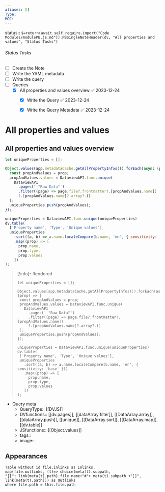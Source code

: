 ```yaml
---
aliases: []
Type: 
MOC:
---
```


status:: `$=return(await self.require.import("Code Modules/modulePB.js.md")).PBSingleNoteHeader(dv, "All properties and values", "Status Tasks")`

###### Status Tasks
- [ ] Create the Note
- [ ] Write the YAML metadata
- [ ] Write the query
- [ ] Queries
    - [x] All properties and values overview ✅ 2023-12-24
        - [x] Write the Query ✅ 2023-12-24
        - [x] Write the Query Metadata ✅ 2023-12-24


# All properties and values 

## All properties and values overview

```js
let uniqueProperties = [];

Object.values(app.metadataCache.getAllPropertyInfos()).forEach(async (prop) => {
  const propAndValues = prop;
  propAndValues.values = DataviewAPI.func.unique(
    DataviewAPI
      .pages('-"Raw Data"')
      .filter((page) => page.file?.frontmatter?.[propAndValues.name])
      ?.[propAndValues.name]?.array?.()
  );
  uniqueProperties.push(propAndValues);
});

uniqueProperties = DataviewAPI.func.unique(uniqueProperties)
dv.table(
  ['Property name', 'Type', 'Unique values'],
  uniqueProperties
    .sort((a, b) => a.name.localeCompare(b.name, 'en', { sensitivity: 'base' }))
    .map((prop) => [
      prop.name,
      prop.type,
      prop.values
    ])
);
```


>[!info]- Rendered
>```dataviewjs
>let uniqueProperties = [];
>
>Object.values(app.metadataCache.getAllPropertyInfos()).forEach(async (prop) => {
>  const propAndValues = prop;
>  propAndValues.values = DataviewAPI.func.unique(
>    DataviewAPI
>      .pages('-"Raw Data"')
>      .filter((page) => page.file?.frontmatter?.[propAndValues.name])
>      ?.[propAndValues.name]?.array?.()
>  );
>  uniqueProperties.push(propAndValues);
>});
>
>uniqueProperties = DataviewAPI.func.unique(uniqueProperties)
>dv.table(
>  ['Property name', 'Type', 'Unique values'],
>  uniqueProperties
>    .sort((a, b) => a.name.localeCompare(b.name, 'en', { sensitivity: 'base' }))
>    .map((prop) => [
>      prop.name,
>      prop.type,
>      prop.values
>    ])
>);
>```


- Query meta
    - QueryType:: [[DVJS]]
    - DVfunctions:: [[dv.pages]], [[dataArray.filter]], [[DataArray.array]], [[dataArray.push]], [[unique]], [[DataArray.sort]], [[DataArray.map]], [[dv.table]]
    - JSfunctions:: [[Object.values]]
    - tags:: 
    - image:: 



## Appearances

```dataview
Table without id file.inlinks as Inlinks, 
map(file.outlinks, (t)=> choice(meta(t).subpath, 
"[["+ link(meta(t).path).file.name+"#"+ meta(t).subpath +"]]", 
link(meta(t).path))) as Outlinks
where file.path = this.file.path
```





